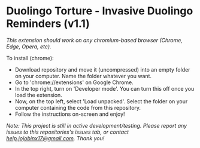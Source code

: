 # Duolingo Torture - Invasive Duolingo Reminders (v1.1)

_This extension should work on any chromium-based browser (Chrome, Edge, Opera, etc)._

To install (chrome):

- Download repository and move it (uncompressed) into an empty folder on your computer. Name the folder whatever you want.
- Go to 'chrome://extensions' on Google Chrome.
- In the top right, turn on 'Developer mode'. You can turn this off once you load the extension.
- Now, on the top left, select 'Load unpacked'. Select the folder on your computer containing the code from this repository.
- Follow the instructions on-screen and enjoy!

_Note: This project is still in active development/testing. Please report any issues to this repositories's issues tab, or contact help.jojobinx17@gmail.com. Thank you!_

